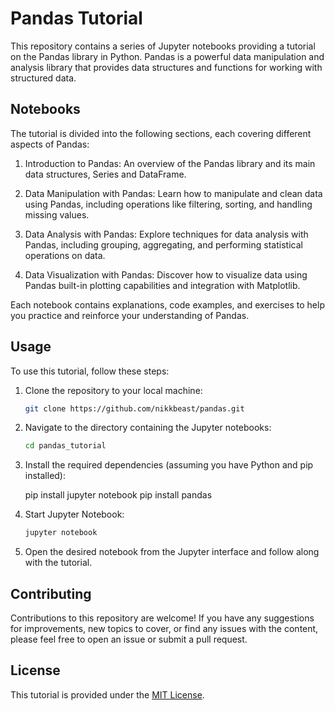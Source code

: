 # Pandas Tutorial

This repository contains a series of Jupyter notebooks providing a tutorial on the Pandas library in Python. Pandas is a powerful data manipulation and analysis library that provides data structures and functions for working with structured data.

## Notebooks

The tutorial is divided into the following sections, each covering different aspects of Pandas:

1. Introduction to Pandas: An overview of the Pandas library and its main data structures, Series and DataFrame.

2. Data Manipulation with Pandas: Learn how to manipulate and clean data using Pandas, including operations like filtering, sorting, and handling missing values.

3. Data Analysis with Pandas: Explore techniques for data analysis with Pandas, including grouping, aggregating, and performing statistical operations on data.

4. Data Visualization with Pandas: Discover how to visualize data using Pandas built-in plotting capabilities and integration with Matplotlib.

Each notebook contains explanations, code examples, and exercises to help you practice and reinforce your understanding of Pandas.

## Usage

To use this tutorial, follow these steps:

1. Clone the repository to your local machine:

    ```bash
    git clone https://github.com/nikkbeast/pandas.git
    ```

2. Navigate to the directory containing the Jupyter notebooks:

    ```bash
    cd pandas_tutorial
    ```

3. Install the required dependencies (assuming you have Python and pip installed):

   pip install jupyter notebook
   pip install pandas

5. Start Jupyter Notebook:

    ```bash
    jupyter notebook
    ```

6. Open the desired notebook from the Jupyter interface and follow along with the tutorial.

## Contributing

Contributions to this repository are welcome! If you have any suggestions for improvements, new topics to cover, or find any issues with the content, please feel free to open an issue or submit a pull request.

## License

This tutorial is provided under the [MIT License](LICENSE).
